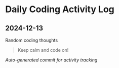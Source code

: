 # Daily Coding Activity Log

## 2024-12-13

Random coding thoughts

> Keep calm and code on!

*Auto-generated commit for activity tracking*
